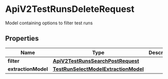 

# ApiV2TestRunsDeleteRequest

Model containing options to filter test runs

## Properties

| Name | Type | Description | Notes |
|------------ | ------------- | ------------- | -------------|
|**filter** | [**ApiV2TestRunsSearchPostRequest**](ApiV2TestRunsSearchPostRequest.md) |  |  |
|**extractionModel** | [**TestRunSelectModelExtractionModel**](TestRunSelectModelExtractionModel.md) |  |  |



